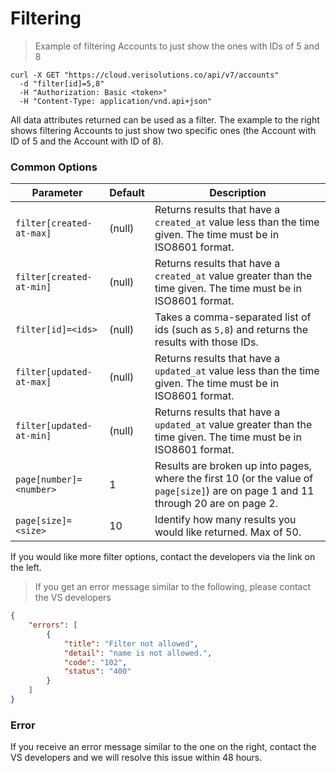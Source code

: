# Filtering

> Example of filtering Accounts to just show the ones with IDs of 5 and 8

```shell
curl -X GET "https://cloud.verisolutions.co/api/v7/accounts"
  -d "filter[id]=5,8"
  -H "Authorization: Basic <token>"
  -H "Content-Type: application/vnd.api+json"
```

All data attributes returned can be used as a filter. The example to the right shows filtering Accounts to just show two specific ones (the Account with ID of 5 and the Account with ID of 8).

### Common Options

Parameter | Default | Description
--------- | ------- | -----------
`filter[created-at-max]` | (null) | Returns results that have a `created_at` value less than the time given. The time must be in ISO8601 format.
`filter[created-at-min]` | (null) | Returns results that have a `created_at` value greater than the time given. The time must be in ISO8601 format.
`filter[id]=<ids>` | (null) | Takes a comma-separated list of ids (such as `5,8`) and returns the results with those IDs.
`filter[updated-at-max]` | (null) | Returns results that have a `updated_at` value less than the time given. The time must be in ISO8601 format.
`filter[updated-at-min]` | (null) | Returns results that have a `updated_at` value greater than the time given. The time must be in ISO8601 format.
`page[number]=<number>` | 1 | Results are broken up into pages, where the first 10 (or the value of `page[size]`) are on page 1 and 11 through 20 are on page 2.
`page[size]=<size>` | 10 | Identify how many results you would like returned. Max of 50.


<aside class="notice">
If you would like more filter options, contact the developers via the link on the left.
</aside>

> If you get an error message similar to the following, please contact the VS developers

```json
{
    "errors": [
        {
            "title": "Filter not allowed",
            "detail": "name is not allowed.",
            "code": "102",
            "status": "400"
        }
    ]
}
```

### Error

If you receive an error message similar to the one on the right, contact the VS developers and we will resolve this issue within 48 hours.
